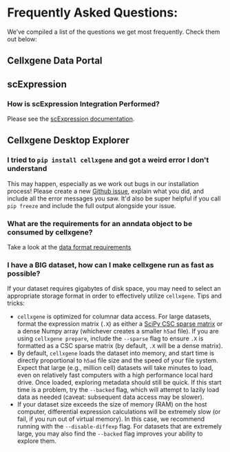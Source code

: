 # Frequently Asked Questions:

We’ve compiled a list of the questions we get most frequently. Check them out below:


## Cellxgene Data Portal

## scExpression

### How is scExpression Integration Performed?

Please see the [scExpression documentation](https://github.com/chanzuckerberg/cellxgene-documentation/blob/new-doc-structure/04_Analyze-Public-Data/4_2-scExpression-Tutorials/scExpression-documentation.md).

## Cellxgene Desktop Explorer

### I tried to `pip install cellxgene` and got a weird error I don't understand

This may happen, especially as we work out bugs in our installation process! Please create a new [Github issue](https://github.com/chanzuckerberg/cellxgene/issues), explain what you did, and include all the error messages you saw. It'd also be super helpful if you call `pip freeze` and include the full output alongside your issue.

### What are the requirements for an anndata object to be consumed by cellxgene?

Take a look at the [data format requirements](https://github.com/chanzuckerberg/cellxgene-documentation/blob/new-doc-structure/05_Annotate-and-Analyze-Your-Data/5_3-Preparing-Data.md#data-format-requirements)

### I have a BIG dataset, how can I make cellxgene run as fast as possible?

If your dataset requires gigabytes of disk space, you may need to select an appropriate storage format in order to effectively utilize `cellxgene`. Tips and tricks:

* `cellxgene` is optimized for columnar data access. For large datasets, format the expression matrix \(`.X`\) as either a [SciPy CSC sparse matrix](https://docs.scipy.org/doc/scipy/reference/generated/scipy.sparse.csc_matrix.html) or a dense Numpy array \(whichever creates a smaller `h5ad` file\). If you are using `cellxgene prepare`, include the `--sparse` flag to ensure `.X` is formatted as a CSC sparse matrix \(by default, `.X` will be a dense matrix\).
* By default, `cellxgene` loads the dataset into memory, and start time is directly proportional to `h5ad` file size and the speed of your file system. Expect that large \(e.g., million cell\) datasets will take minutes to load, even on relatively fast computers with a high performance local hard drive. Once loaded, exploring metadata should still be quick. If this start time is a problem, try the `--backed` flag, which will attempt to lazily load data as needed \(caveat: subsequent data access may be slower\).
* If your dataset size exceeds the size of memory \(RAM\) on the host computer, differential expression calculations will be extremely slow \(or fail, if you run out of virtual memory\). In this case, we recommend running with the `--disable-diffexp` flag. For datasets that are extremely large, you may also find the `--backed` flag improves your ability to explore them.
